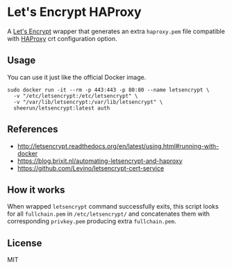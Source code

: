 # Let's Encrypt HAProxy

A [Let's Encrypt](https://github.com/letsencrypt/letsencrypt) wrapper that generates an extra `haproxy.pem` file compatible with [HAProxy](https://serversforhackers.com/using-ssl-certificates-with-haproxy) crt configuration option.

## Usage

You can use it just like the official Docker image.

```
sudo docker run -it --rm -p 443:443 -p 80:80 --name letsencrypt \
  -v "/etc/letsencrypt:/etc/letsencrypt" \
  -v "/var/lib/letsencrypt:/var/lib/letsencrypt" \
  sheerun/letsencrypt:latest auth
```

## References

- http://letsencrypt.readthedocs.org/en/latest/using.html#running-with-docker
- https://blog.brixit.nl/automating-letsencrypt-and-haproxy
- https://github.com/Levino/letsencrypt-cert-service

## How it works

When wrapped `letsencrypt` command successfully exits, this script looks for all `fullchain.pem` in `/etc/letsencrypt/` and concatenates them with corresponding `privkey.pem` producing extra `fullchain.pem`.

## License

MIT
